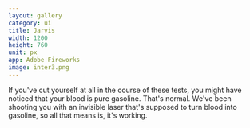 ```yaml
---
layout: gallery
category: ui
title: Jarvis
width: 1200
height: 760
unit: px
app: Adobe Fireworks
image: inter3.png
---
```


If you've cut yourself at all in the course of these tests, you might have noticed that your blood is pure gasoline. That's normal. We've been shooting you with an invisible laser that's supposed to turn blood into gasoline, so all that means is, it's working.
